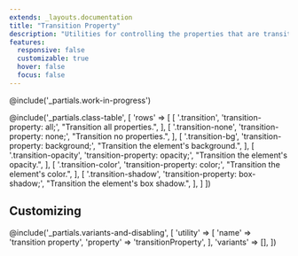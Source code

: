 ```yaml
---
extends: _layouts.documentation
title: "Transition Property"
description: "Utilities for controlling the properties that are transitioned in CSS transitions."
features:
  responsive: false
  customizable: true
  hover: false
  focus: false
---
```


@include('_partials.work-in-progress')

@include('_partials.class-table', [
  'rows' => [
    [
      '.transition',
      'transition-property: all;',
      "Transition all properties.",
    ],
    [
      '.transition-none',
      'transition-property: none;',
      "Transition no properties.",
    ],
    [
      '.transition-bg',
      'transition-property: background;',
      "Transition the element's background.",
    ],
    [
      '.transition-opacity',
      'transition-property: opacity;',
      "Transition the element's opacity.",
    ],
    [
      '.transition-color',
      'transition-property: color;',
      "Transition the element's color.",
    ],
    [
      '.transition-shadow',
      'transition-property: box-shadow;',
      "Transition the element's box shadow.",
    ],
  ]
])

## Customizing

@include('_partials.variants-and-disabling', [
    'utility' => [
        'name' => 'transition property',
        'property' => 'transitionProperty',
    ],
    'variants' => [],
])

